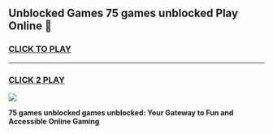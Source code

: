 
## Unblocked Games 75 games unblocked Play Online 👋
<h3>
<a href="https://news.freeplayer.one?title=75_games_unblocked&ref=17F">CLICK TO PLAY</a></h3>
<hr>

<h3>
<a href="https://news.freeplayer.one?title=75_games_unblocked&ref=17F">CLICK 2 PLAY</a>
  
</h3>

<a href="https://news.freeplayer.one?title=75_games_unblocked&ref=17F/"><img src="https://clearcache.store/games.png"></a>


**75 games unblocked games unblocked: Your Gateway to Fun and Accessible Online Gaming**
